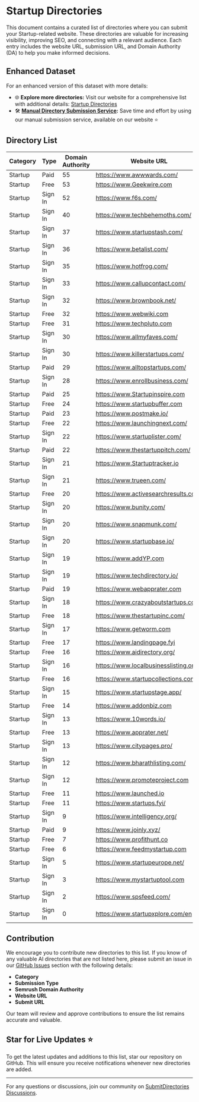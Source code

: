 # Startup Directories

This document contains a curated list of directories where you can submit your Startup-related website. These directories are valuable for increasing visibility, improving SEO, and connecting with a relevant audience. Each entry includes the website URL, submission URL, and Domain Authority (DA) to help you make informed decisions.

## Enhanced Dataset

For an enhanced version of this dataset with more details:
- 🌐 **Explore more directories:** Visit our website for a comprehensive list with additional details: [Startup Directories](https://submitdirectories.com/list/startup)
- 🛠️ **[Manual Directory Submission Service](https://submitdirectories.com/):** Save time and effort by using our manual submission service, available on our website ⭐

## Directory List

|Category|Type   |Domain Authority|Website URL                              |SubmitURL                                                                                          |
|--------|-------|----------------|-----------------------------------------|---------------------------------------------------------------------------------------------------|
|Startup |Paid   |55              |https://www.awwwards.com/                |https://www.awwwards.com/submit/                                                                   |
|Startup |Free   |53              |https://www.Geekwire.com                 |https://www.geekwire.com/submit-startup/                                                           |
|Startup |Sign In|52              |https://www.f6s.com/                     |https://www.f6s.com/                                                                               |
|Startup |Sign In|40              |https://www.techbehemoths.com/           |https://techbehemoths.com/project-submission                                                       |
|Startup |Sign In|37              |https://www.startupstash.com/            |https://startupstash.com/add-listing/                                                              |
|Startup |Sign In|36              |https://www.betalist.com/                |https://betalist.com/users/sign_in                                                                 |
|Startup |Sign In|35              |https://www.hotfrog.com/                 |https://www.hotfrog.com/add                                                                        |
|Startup |Sign In|33              |https://www.callupcontact.com/           |https://www.callupcontact.com/active/register/register.php?                                        |
|Startup |Sign In|32              |https://www.brownbook.net/               |https://www.brownbook.net/add-business/                                                            |
|Startup |Free   |32              |https://www.webwiki.com                  |https://www.webwiki.com/info/add-website.html                                                      |
|Startup |Free   |31              |https://www.techpluto.com                |https://www.techpluto.com/submit-startup/                                                          |
|Startup |Sign In|30              |https://www.allmyfaves.com/              |https://allmyfaves.com/user/login                                                                  |
|Startup |Sign In|30              |https://www.killerstartups.com/          |https://www.killerstartups.com/submit-startup                                                      |
|Startup |Paid   |29              |https://www.alltopstartups.com/          |https://alltopstartups.com/directory/submit-startup/                                               |
|Startup |Sign In|28              |https://www.enrollbusiness.com/          |https://th.enrollbusiness.com/Browse-Profiles/1783/Chiang%20Mai                                    |
|Startup |Paid   |25              |https://www.Startupinspire.com           |https://www.startupinspire.com/pricing                                                             |
|Startup |Free   |24              |https://www.startupbuffer.com            |https://startupbuffer.com/site/submit                                                              |
|Startup |Paid   |23              |https://www.postmake.io/                 |https://postmake.io/submit                                                                         |
|Startup |Free   |22              |https://www.launchingnext.com/           |https://www.launchingnext.com/submit/                                                              |
|Startup |Sign In|22              |https://www.startuplister.com/           |https://startuplister.com/                                                                         |
|Startup |Paid   |22              |https://www.thestartuppitch.com/         |https://thestartuppitch.com/post-a-pitch/                                                          |
|Startup |Sign In|21              |https://www.Startuptracker.io            |https://startuptracker.io/crowdsourcing/                                                           |
|Startup |Sign In|21              |https://www.trueen.com/                  |https://trueen.com/list-your-business/price                                                        |
|Startup |Free   |20              |https://www.activesearchresults.com/     |https://www.activesearchresults.com/addwebsite.php                                                 |
|Startup |Sign In|20              |https://www.bunity.com/                  |https://www.bunity.com/add-your-business                                                           |
|Startup |Sign In|20              |https://www.snapmunk.com/                |https://startups.snapmunk.com/join                                                                 |
|Startup |Sign In|20              |https://www.startupbase.io/              |https://startupbase.io/submit                                                                      |
|Startup |Sign In|19              |https://www.addYP.com                    |https://addyp.com/user/register                                                                    |
|Startup |Sign In|19              |https://www.techdirectory.io/            |https://www.techdirectory.io/get-listed                                                            |
|Startup |Paid   |19              |https://www.webapprater.com              |https://webapprater.com/submit-your-web-application-for-review-html                                |
|Startup |Sign In|18              |https://www.crazyaboutstartups.com/      |https://crazyaboutstartups.com/share-your-startup/                                                 |
|Startup |Free   |18              |https://www.thestartupinc.com/           |https://docs.google.com/forms/d/e/1FAIpQLSfVXY9qNOb7LYry6CRsUnxlGM7no1i16d9y8v8nzTmTJ8guCQ/viewform|
|Startup |Sign In|17              |https://www.getworm.com                  |https://getworm.com/submit-startup                                                                 |
|Startup |Free   |17              |https://www.landingpage.fyi              |https://landingpage.fyi/submit                                                                     |
|Startup |Free   |16              |https://www.aidirectory.org/             |https://www.aidirectory.org/user-submit/                                                           |
|Startup |Sign In|16              |https://www.localbusinesslisting.org/    |https://www.localbusinesslisting.org/add-listing                                                   |
|Startup |Free   |16              |https://www.startupcollections.com       |https://startupcollections.com/submit-product/?ref=aidirectories                                   |
|Startup |Sign In|15              |https://www.startupstage.app/            |https://startupstage.app/                                                                          |
|Startup |Free   |14              |https://www.addonbiz.com                 |https://www.addonbiz.com/add-your-listing/                                                         |
|Startup |Sign In|13              |https://www.10words.io/                  |https://portal.10words.io/auth/register                                                            |
|Startup |Free   |13              |https://www.apprater.net/                |https://apprater.net/add/                                                                          |
|Startup |Sign In|13              |https://www.citypages.pro/               |https://citypages.pro/local-business                                                               |
|Startup |Sign In|12              |https://www.bharathlisting.com/          |https://bharathlisting.com/user/register                                                           |
|Startup |Sign In|12              |https://www.promoteproject.com           |https://promoteproject.com/publish                                                                 |
|Startup |Free   |11              |https://www.launched.io                  |https://launched.io/SubmitStartup                                                                  |
|Startup |Free   |11              |https://www.startups.fyi/                |https://tally.so/r/3lOGLk                                                                          |
|Startup |Sign In|9               |https://www.intelligency.org/            |https://intelligency.org/ai-company-directory/?wpbdp_view=submit_listing                                   |
|Startup |Paid   |9               |https://www.joinly.xyz/                  |https://www.joinly.xyz/submit-startup                                                              |
|Startup |Free   |7               |https://www.profithunt.co                |https://docs.google.com/forms/d/e/1FAIpQLSdcuIN_dg9Xes5f9kCXb-C_Th3DYJGKWafaBgXgZY7tcJxXMw/viewform|
|Startup |Free   |6               |https://www.feedmystartup.com            |https://feedmystartup.com/submit-your-startup/                                                     |
|Startup |Sign In|5               |https://www.startupeurope.net/           |https://startupeurope.net/users/join.php                                                           |
|Startup |Sign In|3               |https://www.mystartuptool.com            |https://mystartuptool.com/users/register_login.php                                                 |
|Startup |Sign In|2               |https://www.spsfeed.com/                 |-                                                                                                  |
|Startup |Sign In|0               |https://www.startupxplore.com/en         |https://form.typeform.com/to/oMPTrv                                                                |


## Contribution

We encourage you to contribute new directories to this list. If you know of any valuable AI directories that are not listed here, please submit an issue in our [GitHub Issues](https://github.com/submitdirectories/submitdirectories/issues) section with the following details:
- **Category**
- **Submission Type**
- **Semrush Domain Authority**
- **Website URL**
- **Submit URL**

Our team will review and approve contributions to ensure the list remains accurate and valuable.

## Star for Live Updates ⭐

To get the latest updates and additions to this list, star our repository on GitHub. This will ensure you receive notifications whenever new directories are added.

---

For any questions or discussions, join our community on [SubmitDirectories Discussions](https://submitdirectories.com/discussions).
